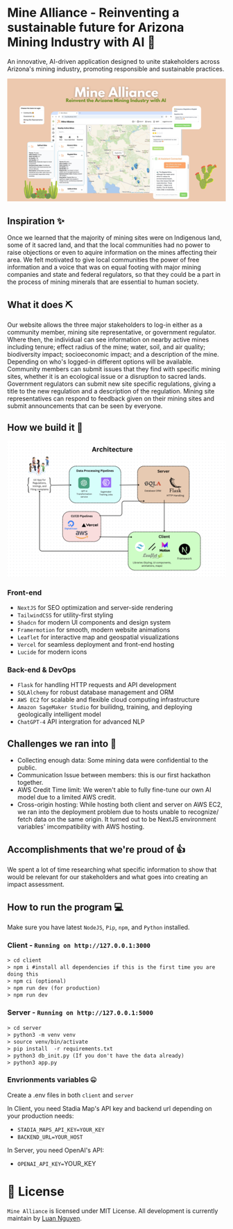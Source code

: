 # Mine Alliance - Reinventing a sustainable future for Arizona Mining Industry with AI 🚀

An innovative, AI-driven application designed to unite stakeholders across Arizona's mining industry, promoting responsible and sustainable practices.

<!-- Live Demo: [Mine Alliance](http://54.245.158.146:3000/) -->

![Mine Alliance](MineAlliance.png)

## Inspiration ✨

Once we learned that the majority of mining sites were on Indigenous land, some of it sacred land, and that the local communities had no power to raise objections or even to aquire information on the mines affecting their area. We felt motivated to give local communities the power of free information and a voice that was on equal footing with major mining companies and state and federal regulators, so that they could be a part in the process of mining minerals that are essential to human society.

## What it does ⛏️

Our website allows the three major stakeholders to log-in either as a community member, mining site representative, or government regulator. Where then, the individual can see information on nearby active mines including tenure; effect radius of the mine; water, soil, and air quality; biodiversity impact; socioeconomic impact; and a description of the mine. Depending on who's logged-in different options will be available. Community members can submit issues that they find with specific mining sites, whether it is an ecological issue or a disruption to sacred lands. Government regulators can submit new site specific regulations, giving a title to the new regulation and a description of the regulation. Mining site representatives can respond to feedback given on their mining sites and submit announcements that can be seen by everyone.

## How we build it 👷

![Archtecture](architecture.png)

### Front-end

- `NextJS` for SEO optimization and server-side rendering
- `TailwindCSS` for utility-first styling
- `Shadcn` for modern UI components and design system
- `Framermotion` for smooth, modern website animations
- `Leaflet` for interactive map and geospatial visualizations
- `Vercel` for seamless deployment and front-end hosting
- `Lucide` for modern icons

### Back-end & DevOps

- `Flask` for handling HTTP requests and API development
- `SQLAlchemy` for robust database management and ORM
- `AWS EC2` for scalable and flexible cloud computing infrastructure
- `Amazon SageMaker Studio` for builidng, training, and deploying geologically intelligent model
- `ChatGPT-4` API intergration for advanced NLP

## Challenges we ran into 🚒

- Collecting enough data: Some mining data were confidential to the public.
- Communication Issue between members: this is our first hackathon together.
- AWS Credit Time limit: We weren't able to fully fine-tune our own AI model due to a limited AWS credit.
- Cross-origin hosting: While hosting both client and server on AWS EC2, we ran into the deployment problem due to hosts unable to recognize/ fetch data on the same origin. It turned out to be NextJS environment variables' imcompatibility with AWS hosting.

## Accomplishments that we're proud of 👍

We spent a lot of time researching what specific information to show that would be relevant for our stakeholders and what goes into creating an impact assessment.

## How to run the program 💻

Make sure you have latest `NodeJS`, `Pip`, `npm`, and `Python` installed.

### Client - `Running on http://127.0.0.1:3000`

```shell
> cd client
> npm i #install all dependencies if this is the first time you are doing this
> npm ci (optional)
> npm run dev (for production)
> npm run dev
```

### Server - `Running on http://127.0.0.1:5000`

```shell
> cd server
> python3 -m venv venv
> source venv/bin/activate
> pip install  -r requirements.txt
> python3 db_init.py (If you don't have the data already)
> python3 app.py
```

### Envrionments variables 🤐

Create a .env files in both `client` and `server`

In Client, you need Stadia Map's API key and backend url depending on your production needs:

- `STADIA_MAPS_API_KEY=YOUR_KEY`
- `BACKEND_URL=YOUR_HOST`

In Server, you need OpenAI's API:

- `OPENAI_API_KEY=`YOUR_KEY

# 🪪 License

`Mine Alliance` is licensed under MIT License. All development is currently maintain by [Luan Nguyen](https://github.com/LuaanNguyen).
